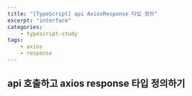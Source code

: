 ```yaml
--- 
title: "[TypeScript] api AxiosResponse 타입 정의" 
excerpt: "interface"
categories: 
    - typescript-study
tags: 
    - axios
    - response
--- 
```

## api 호출하고 axios response 타입 정의하기